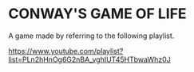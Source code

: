 # CONWAY'S GAME OF LIFE 

A game made by referring to the following playlist.

https://www.youtube.com/playlist?list=PLn2hHnOg6G2nBA_vghIUT45HTbwaWhz0J